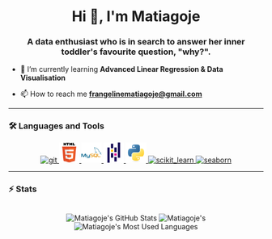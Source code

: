 <h1 align="center">Hi 👋, I'm Matiagoje</h1>
<h3 align="center">A data enthusiast who is in search to answer her inner toddler's favourite question, "why?".</h3>


- 🌱 I’m currently learning **Advanced Linear Regression & Data Visualisation**

- 📫 How to reach me **frangelinematiagoje@gmail.com**
<hr>

### 🛠️ Languages and Tools
<p align="center"> <a href="https://git-scm.com/" target="_blank" rel="noreferrer"> <img src="https://www.vectorlogo.zone/logos/git-scm/git-scm-icon.svg" alt="git" width="40" height="40"/> </a> <a href="https://www.w3.org/html/" target="_blank" rel="noreferrer"> <img src="https://raw.githubusercontent.com/devicons/devicon/master/icons/html5/html5-original-wordmark.svg" alt="html5" width="40" height="40"/> </a> <a href="https://www.mysql.com/" target="_blank" rel="noreferrer"> <img src="https://raw.githubusercontent.com/devicons/devicon/master/icons/mysql/mysql-original-wordmark.svg" alt="mysql" width="40" height="40"/> </a> <a href="https://pandas.pydata.org/" target="_blank" rel="noreferrer"> <img src="https://raw.githubusercontent.com/devicons/devicon/2ae2a900d2f041da66e950e4d48052658d850630/icons/pandas/pandas-original.svg" alt="pandas" width="40" height="40"/> </a> <a href="https://www.python.org" target="_blank" rel="noreferrer"> <img src="https://raw.githubusercontent.com/devicons/devicon/master/icons/python/python-original.svg" alt="python" width="40" height="40"/> </a> <a href="https://scikit-learn.org/" target="_blank" rel="noreferrer"> <img src="https://upload.wikimedia.org/wikipedia/commons/0/05/Scikit_learn_logo_small.svg" alt="scikit_learn" width="40" height="40"/> </a> <a href="https://seaborn.pydata.org/" target="_blank" rel="noreferrer"> <img src="https://seaborn.pydata.org/_images/logo-mark-lightbg.svg" alt="seaborn" width="40" height="40"/> </a> </p>

<hr>

### ⚡️ Stats
<br>
<div align=center>
  <img width=390 src="https://github-readme-stats.vercel.app/api?username=matiagoje&theme=transparent&count_private=true&show_icons=true&rank_icon=github&locale=en" alt="Matiagoje's GitHub Stats" />
  <img width=390 src="https://github-readme-streak-stats.herokuapp.com/?user=matiagoje&theme=transparent&count_private=true&border_radius=10&locale=en" alt="Matiagoje's" />
  <img width=325 src="https://github-readme-stats.vercel.app/api/top-langs?username=matiagoje&theme=transparent&layout=donut&hide=css&langs_count=8&border_radius=10&show_icons=true&locale=en" alt="Matiagoje's Most Used Languages" />
</div>

